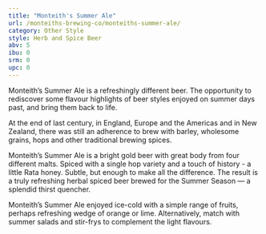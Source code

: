 ```yaml
---
title: "Monteith's Summer Ale"
url: /monteiths-brewing-co/monteiths-summer-ale/
category: Other Style
style: Herb and Spice Beer
abv: 5
ibu: 0
srm: 0
upc: 0
---
```

Monteith’s Summer Ale is a refreshingly different beer. The opportunity to rediscover some flavour highlights of beer styles enjoyed on summer days past, and bring them back to life.

At the end of last century, in England, Europe and the Americas and in New Zealand, there was still an adherence to brew with barley, wholesome grains, hops and other traditional brewing spices.

Monteith’s Summer Ale is a bright gold beer with great body from four different malts. Spiced with a single hop variety and a touch of history - a little Rata honey. Subtle, but enough to make all the difference. The result is a truly refreshing herbal spiced beer brewed for the Summer Season — a splendid thirst quencher.

Monteith’s Summer Ale enjoyed ice-cold with a simple range of fruits, perhaps refreshing wedge of orange or lime. Alternatively, match with summer salads and stir-frys to complement the light flavours.
